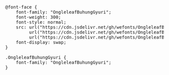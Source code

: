 <pre>
@font-face {
    font-family: "OngleleafBuhungGyuri";
    font-weight: 300;
    font-style: normal;
    src: url("https://cdn.jsdelivr.net/gh/wefonts/OngleleafBuhungGyuri/OngleleafBuhungGyuri.woff2") format("woff2"),
         url("https://cdn.jsdelivr.net/gh/wefonts/OngleleafBuhungGyuri/OngleleafBuhungGyuri.woff") format("woff"),
         url("https://cdn.jsdelivr.net/gh/wefonts/OngleleafBuhungGyuri/OngleleafBuhungGyuri.ttf") format("truetype");
    font-display: swap;
}

.OngleleafBuhungGyuri {
    font-family: "OngleleafBuhungGyuri";
}
  
</pre>
